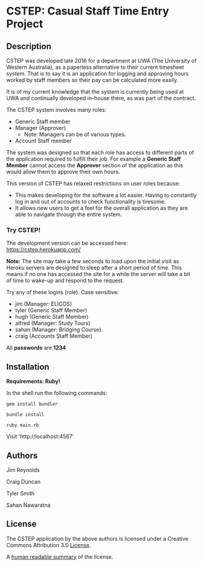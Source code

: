# CSTEP: Casual Staff Time Entry Project

## Description

CSTEP was developed late 2016 for a department at UWA (The University of Western Australia), as a paperless alternative to their current timesheet system. That is to say it is an application for logging and approving hours worked by staff members so their pay can be calculated more easily.

It is of my current knowledge that the system is currently being used at UWA and continually developed in-house there, as was part of the contract.

The CSTEP system involves many roles:
* Generic Staff member
* Manager (Approver)
  * Note: Managers can be of various types.
* Account Staff member

The system was designed so that each role has access to different parts of the application required to fulfill their job. For example a **Generic Staff Member** cannot access the **Approver** section of the application as this would allow them to approve their own hours.

This version of CSTEP has relaxed restrictions on user roles because:
* This makes developing for the software a lot easier. Having to constantly log in and out of accounts to check functionality is tiresome.
* It allows new users to get a feel for the overall application as they are able to navigate through the entire system.

### Try CSTEP!

The development version can be accessed here: https://cstep.herokuapp.com/

**Note:** The site may take a few seconds to load upon the initial visit as Heroku servers are designed to sleep after a short period of time. This means if no one has accessed the site for a while the server will take a bit of time to wake-up and respond to the request.

Try any of these logins (role). Case sensitive:
* jim (Manager: ELICOS)
* tyler (Generic Staff Member)
* hugh (Generic Staff Member)
* alfred (Manager: Study Tours)
* sahan (Manager: Bridging Course)
* craig (Accounts Staff Member)

All **passwords** are **1234**

## Installation

**Requirements: Ruby!**

In the shell run the following commands:
```
gem install bundler
```
```
bundle install
```
```
ruby main.rb
```
Visit 'http://localhost:4567'

## Authors

Jim Reynolds

Craig Duncan

Tyler Smith

Sahan Nawaratna

## License

The CSTEP application by the above authors is licensed under a Creative Commons Attribution 3.0 [License](LICENSE.md).

A [human readable summary](https://creativecommons.org/licenses/by-nc/3.0/au/) of the license.
